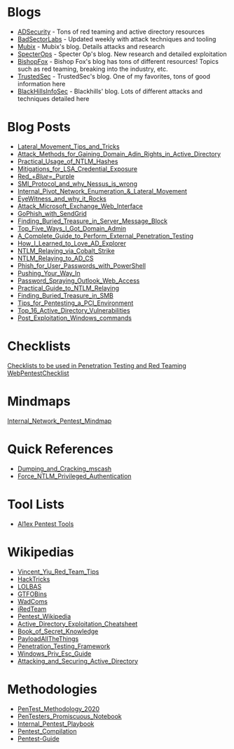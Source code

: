 # Blogs
* [ADSecurity](https://adsecurity.org/) - Tons of red teaming and active directory resources
* [BadSectorLabs](https://blog.badsectorlabs.com/) - Updated weekly with attack techniques and tooling
* [Mubix](https://malicious.link/post/) - Mubix's blog. Details attacks and research
* [SpecterOps](https://posts.specterops.io/) - Specter Op's blog. New research and detailed exploitation
* [BishopFox](https://labs.bishopfox.com/home) - Bishop Fox's blog has tons of different resources! Topics such as red teaming, breaking into the industry, etc.
* [TrustedSec](https://www.trustedsec.com/blog/) - TrustedSec's blog. One of my favorites, tons of good information here
* [BlackHillsInfoSec](https://www.blackhillsinfosec.com/blog/) - Blackhills' blog. Lots of different attacks and techniques detailed here

# Blog Posts
* [Lateral_Movement_Tips_and_Tricks](https://riccardoancarani.github.io/2019-10-04-lateral-movement-megaprimer/)
* [Attack_Methods_for_Gaining_Domain_Adin_Rights_in_Active_Directory](https://adsecurity.org/?p=2362)
* [Practical_Usage_of_NTLM_Hashes](https://blog.ropnop.com/practical-usage-of-ntlm-hashes/)
* [Mitigations_for_LSA_Credential_Exposure](https://thedefensedude.com/2016/07/19/mitigations-for-lsa-credential-exposure-part-1-plain-text-passwords/amp/)
* [Red_+_Blue_=_Purple](https://www.blackhillsinfosec.com/red-blue-purple/)
* [SMI_Protocol_and_why_Nessus_is_wrong](https://laconicwolf.com/2018/04/04/smi-protocol-nessus-wrong/)
* [Internal_Pivot_Network_Enumeration_&_Lateral_Movement](https://www.blackhillsinfosec.com/internal-pivot-network-enumeration-lateral-movement/)
* [EyeWitness_and_why_it_Rocks](https://www.blackhillsinfosec.com/eyewitness-and-why-it-rocks/)
* [Attack_Microsoft_Exchange_Web_Interface](https://swarm.ptsecurity.com/attacking-ms-exchange-web-interfaces/)
* [GoPhish_with_SendGrid](https://medium.com/@orhan_yildirim/gophish-open-source-phishing-framework-fe4662e60721)
* [Finding_Buried_Treasure_in_Server_Message_Block](https://www.blackhillsinfosec.com/finding-buried-treasure-in-server-message-block-smb/)
* [Top_Five_Ways_I_Got_Domain_Admin](https://adam-toscher.medium.com/top-five-ways-i-got-domain-admin-on-your-internal-network-before-lunch-2018-edition-82259ab73aaa)
* [A_Complete_Guide_to_Perform_External_Penetration_Testing](https://gbhackers.com/external-penetration-testing)
* [How_I_Learned_to_Love_AD_Explorer](https://www.blackhillsinfosec.com/domain-goodness-learned-love-ad-explorer/)
* [NTLM_Relaying_via_Cobalt_Strike](https://rastamouse.me/ntlm-relaying-via-cobalt-strike/)
* [NTLM_Relaying_to_AD_CS](https://dirkjanm.io/ntlm-relaying-to-ad-certificate-services/)
* [Phish_for_User_Passwords_with_PowerShell](https://www.blackhillsinfosec.com/how-to-phish-for-user-passwords-with-powershell/)
* [Pushing_Your_Way_In](https://www.blackhillsinfosec.com/pushing-your-way-in/)
* [Password_Spraying_Outlook_Web_Access](https://www.blackhillsinfosec.com/password-spraying-outlook-web-access-how-to-gain-access-to-domain-credentials-without-being-on-a-targets-network-part-2/)
* [Practical_Guide_to_NTLM_Relaying](https://byt3bl33d3r.github.io/practical-guide-to-ntlm-relaying-in-2017-aka-getting-a-foothold-in-under-5-minutes.html)
* [Finding_Buried_Treasure_in_SMB](https://www.blackhillsinfosec.com/finding-buried-treasure-in-server-message-block-smb/)
* [Tips_for_Pentesting_a_PCI_Environment](https://secureideas.com/blog/2018/08/tips-for-penetration-testing-a-pci-environment.html)
* [Top_16_Active_Directory_Vulnerabilities](https://www.infosecmatter.com/top-16-active-directory-vulnerabilities/#12-weak-domain-password-policy)
* [Post_Exploitation_Windows_commands](https://int0x33.medium.com/day-26-the-complete-list-of-windows-post-exploitation-commands-no-powershell-999b5433b61e)

# Checklists
[Checklists to be used in Penetration Testing and Red Teaming](https://github.com/netbiosX/Checklists)
[WebPentestChecklist](https://github.com/D3n0Duz/WebPentestChecklist)

# Mindmaps
[Internal_Network_Pentest_Mindmap](https://github.com/sdcampbell/Internal-Network-Pentest-MindMap)

# Quick References
* [Dumping_and_Cracking_mscash](https://www.ired.team/offensive-security/credential-access-and-credential-dumping/dumping-and-cracking-mscash-cached-domain-credentials)
* [Force_NTLM_Privileged_Authentication](https://book.hacktricks.xyz/windows/active-directory-methodology/printers-spooler-service-abuse)

# Tool Lists 
* [Al1ex Pentest Tools](https://github.com/Al1ex/Pentest-tools)

# Wikipedias
* [Vincent_Yiu_Red_Team_Tips](https://www.vincentyiu.com/red-team-tips/)
* [HackTricks](https://book.hacktricks.xyz/)
* [LOLBAS](https://lolbas-project.github.io/)
* [GTFOBins](https://gtfobins.github.io/)
* [WadComs](https://wadcoms.github.io/)
* [iRedTeam](https://www.ired.team/)
* [Pentest_Wikipedia](https://github.com/nixawk/pentest-wiki)
* [Active_Directory_Exploitation_Cheatsheet](https://github.com/Integration-IT/Active-Directory-Exploitation-Cheat-Sheet)
* [Book_of_Secret_Knowledge](https://github.com/trimstray/the-book-of-secret-knowledge)
* [PayloadAllTheThings](https://github.com/swisskyrepo/PayloadsAllTheThings)
* [Penetration_Testing_Framework](http://www.vulnerabilityassessment.co.uk/Penetration%20Test.html)
* [Windows_Priv_Esc_Guide](https://www.absolomb.com/2018-01-26-Windows-Privilege-Escalation-Guide/)
* [Attacking_and_Securing_Active_Directory](https://rmusser.net/docs/Active_Directory.html#adcred)

# Methodologies
* [PenTest_Methodology_2020](https://github.com/botesjuan/PenTestMethodology2020)
* [PenTesters_Promiscuous_Notebook](https://ppn.snovvcrash.rocks)
* [Internal_Pentest_Playbook](https://github.com/sdcampbell/Internal-Pentest-Playbook)
* [Pentest_Compilation](https://github.com/adon90/pentest_compilation)
* [Pentest-Guide](https://github.com/Voorivex/pentest-guide)
